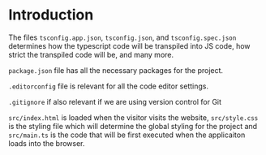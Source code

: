 # Introduction

The files `tsconfig.app.json`, `tsconfig.json`, and `tsconfig.spec.json` determines how the typescript code will be
transpiled into JS code, how strict the transpiled code will be, and many more.

`package.json` file has all the necessary packages for the project.

`.editorconfig` file is relevant for all the code editor settings.

`.gitignore` if also relevant if we are using version control for Git

`src/index.html` is loaded when the visitor visits the website, `src/style.css` is the styling file which will
determine the global styling for the project and `src/main.ts` is the code that will be first executed when the
applicaiton loads into the browser.
